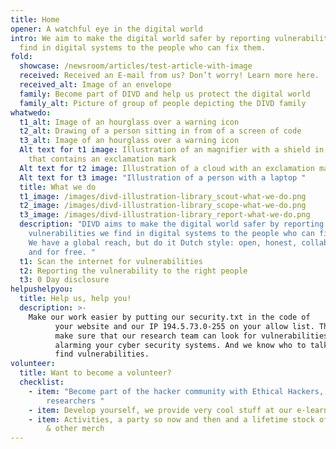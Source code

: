 ```yaml
---
title: Home
opener: A watchful eye in the digital world
intro: We aim to make the digital world safer by reporting vulnerabilities we
  find in digital systems to the people who can fix them.
fold:
  showcase: /newsroom/articles/test-article-with-image
  received: Received an E-mail from us? Don’t worry! Learn more here.
  received_alt: Image of an envelope
  family: Become part of DIVD and help us protect the digital world
  family_alt: Picture of group of people depicting the DIVD family
whatwedo:
  t1_alt: Image of an hourglass over a warning icon
  t2_alt: Drawing of a person sitting in from of a screen of code
  t3_alt: Image of an hourglass over a warning icon
  Alt text for t1 image: Illustration of an magnifier with a shield in the middle
    that contains an exclamation mark
  Alt text for t2 image: Illustration of a cloud with an exclamation mark
  Alt text for t3 image: "Illustration of a person with a laptop "
  title: What we do
  t1_image: /images/divd-illustration-library_scout-what-we-do.png
  t2_image: /images/divd-illustration-library_scope-what-we-do.png
  t3_image: /images/divd-illustration-library_report-what-we-do.png
  description: "DIVD aims to make the digital world safer by reporting
    vulnerabilities we find in digital systems to the people who can fix them.
    We have a global reach, but do it Dutch style: open, honest, collaborative
    and for free. "
  t1: Scan the internet for vulnerabilities
  t2: Reporting the vulnerability to the right people
  t3: 0 Day disclosure
helpushelpyou:
  title: Help us, help you!
  description: >-
    Make our work easier by putting our security.txt in the code of
          your website and our IP 194.5.73.0-255 on your allow list. This way you
          make sure that our research team can look for vulnerabilities without
          alarming your cyber security systems. And we know who to talk to when we
          find vulnerabilities.
volunteer:
  title: Want to become a volunteer?
  checklist:
    - item: "Become part of the hacker community with Ethical Hackers, CISO's &
        researchers "
    - item: Develop yourself, we provide very cool stuff at our e-learningplatform
    - item: Activities, a party so now and then and a lifetime stock of DIVD stickers
        & other merch
---
```

